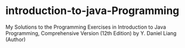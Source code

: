 # introduction-to-java-Programming
My Solutions to the Programming Exercises in Introduction to Java Programming, Comprehensive Version (12th Edition) by Y. Daniel Liang (Author)
